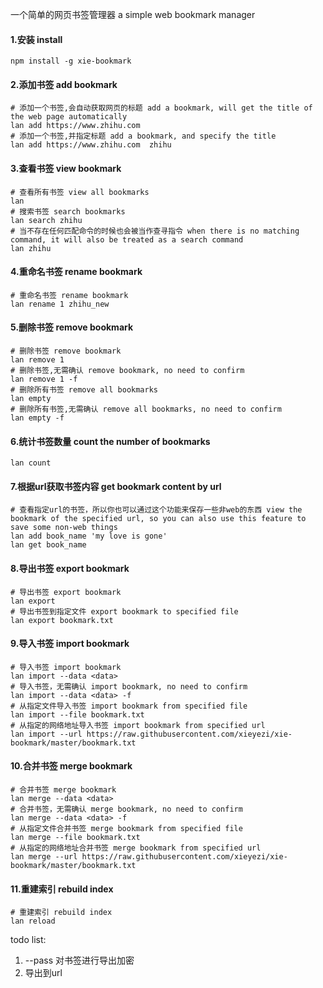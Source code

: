 一个简单的网页书签管理器 a simple web bookmark manager

#### 1.安装 install

```shell
npm install -g xie-bookmark
```

#### 2.添加书签 add bookmark

```shell
# 添加一个书签,会自动获取网页的标题 add a bookmark, will get the title of the web page automatically
lan add https://www.zhihu.com
# 添加一个书签,并指定标题 add a bookmark, and specify the title
lan add https://www.zhihu.com  zhihu
```

#### 3.查看书签 view bookmark

```shell
# 查看所有书签 view all bookmarks
lan
# 搜索书签 search bookmarks
lan search zhihu
# 当不存在任何匹配命令的时候也会被当作查寻指令 when there is no matching command, it will also be treated as a search command 
lan zhihu
```

#### 4.重命名书签 rename bookmark

```shell
# 重命名书签 rename bookmark
lan rename 1 zhihu_new 
```

#### 5.删除书签 remove bookmark

```shell
# 删除书签 remove bookmark
lan remove 1
# 删除书签,无需确认 remove bookmark, no need to confirm
lan remove 1 -f
# 删除所有书签 remove all bookmarks
lan empty
# 删除所有书签,无需确认 remove all bookmarks, no need to confirm
lan empty -f
```

#### 6.统计书签数量 count the number of bookmarks

```shell
lan count
```

#### 7.根据url获取书签内容 get bookmark content by url

```shell
# 查看指定url的书签，所以你也可以通过这个功能来保存一些非web的东西 view the bookmark of the specified url, so you can also use this feature to save some non-web things
lan add book_name 'my love is gone'
lan get book_name
```

#### 8.导出书签 export bookmark

```shell
# 导出书签 export bookmark
lan export
# 导出书签到指定文件 export bookmark to specified file
lan export bookmark.txt
```

#### 9.导入书签 import bookmark

```shell
# 导入书签 import bookmark
lan import --data <data>
# 导入书签，无需确认 import bookmark, no need to confirm
lan import --data <data> -f
# 从指定文件导入书签 import bookmark from specified file
lan import --file bookmark.txt
# 从指定的网络地址导入书签 import bookmark from specified url
lan import --url https://raw.githubusercontent.com/xieyezi/xie-bookmark/master/bookmark.txt
```

#### 10.合并书签 merge bookmark

```shell
# 合并书签 merge bookmark
lan merge --data <data>
# 合并书签，无需确认 merge bookmark, no need to confirm
lan merge --data <data> -f
# 从指定文件合并书签 merge bookmark from specified file
lan merge --file bookmark.txt
# 从指定的网络地址合并书签 merge bookmark from specified url
lan merge --url https://raw.githubusercontent.com/xieyezi/xie-bookmark/master/bookmark.txt
```
#### 11.重建索引 rebuild index
```shell
# 重建索引 rebuild index
lan reload
```

todo list:
1. --pass 对书签进行导出加密
2. 导出到url
